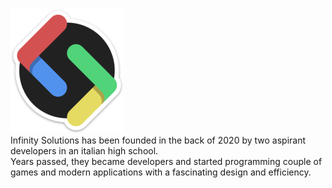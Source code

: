 ![alt text](https://raw.githubusercontent.com/infinitysolutions-commercial/.github/main/assets/logo.png)
</br>
Infinity Solutions has been founded in the back of 2020 by two aspirant developers in an italian high school. 
</br>
Years passed, they became developers and started programming couple of games and modern applications with a fascinating design and efficiency.
